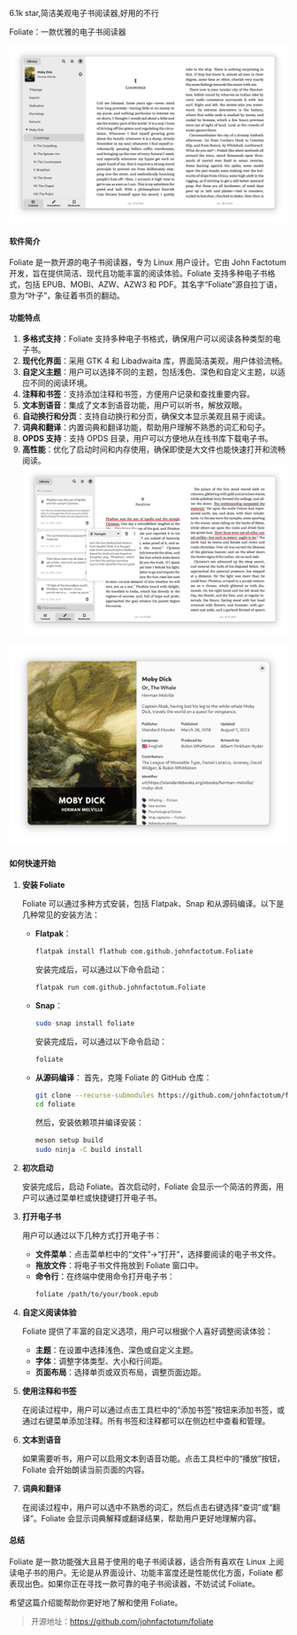6.1k star,简洁美观电子书阅读器,好用的不行


Foliate：一款优雅的电子书阅读器

![](image.png)

#### 软件简介

Foliate 是一款开源的电子书阅读器，专为 Linux 用户设计。它由 John Factotum 开发，旨在提供简洁、现代且功能丰富的阅读体验。Foliate 支持多种电子书格式，包括 EPUB、MOBI、AZW、AZW3 和 PDF。其名字“Foliate”源自拉丁语，意为“叶子”，象征着书页的翻动。

#### 功能特点

1. **多格式支持**：Foliate 支持多种电子书格式，确保用户可以阅读各种类型的电子书。
2. **现代化界面**：采用 GTK 4 和 Libadwaita 库，界面简洁美观，用户体验流畅。
3. **自定义主题**：用户可以选择不同的主题，包括浅色、深色和自定义主题，以适应不同的阅读环境。
4. **注释和书签**：支持添加注释和书签，方便用户记录和查找重要内容。
5. **文本到语音**：集成了文本到语音功能，用户可以听书，解放双眼。
6. **自动换行和分页**：支持自动换行和分页，确保文本显示美观且易于阅读。
7. **词典和翻译**：内置词典和翻译功能，帮助用户理解不熟悉的词汇和句子。
8. **OPDS 支持**：支持 OPDS 目录，用户可以方便地从在线书库下载电子书。
9. **高性能**：优化了启动时间和内存使用，确保即使是大文件也能快速打开和流畅阅读。
![](image-1.png)

![](image-2.png)

#### 如何快速开始

1. **安装 Foliate**

   Foliate 可以通过多种方式安装，包括 Flatpak、Snap 和从源码编译。以下是几种常见的安装方法：

   - **Flatpak**：
     ```bash
     flatpak install flathub com.github.johnfactotum.Foliate
     ```
     安装完成后，可以通过以下命令启动：
     ```bash
     flatpak run com.github.johnfactotum.Foliate
     ```

   - **Snap**：
     ```bash
     sudo snap install foliate
     ```
     安装完成后，可以通过以下命令启动：
     ```bash
     foliate
     ```

   - **从源码编译**：
     首先，克隆 Foliate 的 GitHub 仓库：
     ```bash
     git clone --recurse-submodules https://github.com/johnfactotum/foliate.git
     cd foliate
     ```
     然后，安装依赖项并编译安装：
     ```bash
     meson setup build
     sudo ninja -C build install
     ```

2. **初次启动**

   安装完成后，启动 Foliate。首次启动时，Foliate 会显示一个简洁的界面，用户可以通过菜单栏或快捷键打开电子书。

3. **打开电子书**

   用户可以通过以下几种方式打开电子书：
   - **文件菜单**：点击菜单栏中的“文件”->“打开”，选择要阅读的电子书文件。
   - **拖放文件**：将电子书文件拖放到 Foliate 窗口中。
   - **命令行**：在终端中使用命令打开电子书：
     ```bash
     foliate /path/to/your/book.epub
     ```

4. **自定义阅读体验**

   Foliate 提供了丰富的自定义选项，用户可以根据个人喜好调整阅读体验：
   - **主题**：在设置中选择浅色、深色或自定义主题。
   - **字体**：调整字体类型、大小和行间距。
   - **页面布局**：选择单页或双页布局，调整页面边距。

5. **使用注释和书签**

   在阅读过程中，用户可以通过点击工具栏中的“添加书签”按钮来添加书签，或通过右键菜单添加注释。所有书签和注释都可以在侧边栏中查看和管理。

6. **文本到语音**

   如果需要听书，用户可以启用文本到语音功能。点击工具栏中的“播放”按钮，Foliate 会开始朗读当前页面的内容。

7. **词典和翻译**

   在阅读过程中，用户可以选中不熟悉的词汇，然后点击右键选择“查词”或“翻译”。Foliate 会显示词典解释或翻译结果，帮助用户更好地理解内容。

#### 总结

Foliate 是一款功能强大且易于使用的电子书阅读器，适合所有喜欢在 Linux 上阅读电子书的用户。无论是从界面设计、功能丰富度还是性能优化方面，Foliate 都表现出色。如果你正在寻找一款可靠的电子书阅读器，不妨试试 Foliate。

希望这篇介绍能帮助你更好地了解和使用 Foliate。

>开源地址：https://github.com/johnfactotum/foliate